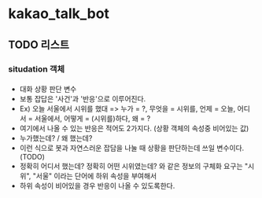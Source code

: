# kakao_talk_bot
## TODO 리스트 
### situdation 객체
#### 
- 대화 상황 판단 변수
- 보통 잡답은 '사건'과 '반응'으로 이루어진다.
- Ex) 오늘 서울에서 시위를 했대 => 누가 = ?, 무엇을 = 시위를, 언제 = 오늘, 어디서 = 서울에서, 어떻게 = (시위를)하다, 왜 = ?
-   여기에서 나올 수 있는 반응은 적어도 2가지다. (상황 객체의 속성중 비어있는 값)
-   누가했는데? / 왜 했는데?
- 이런 식으로 봇과 자연스러운 잡담을 나눌 때 상황을 판단하는데 쓰일 변수이다. (TODO)
- 정확히 어디서 했는데? 정확히 어떤 시위였는데? 와 같은 정보의 구체화 요구는 "시위", "서울" 이라는 단어에 하위 속성을 부여해서
- 하위 속성이 비어있을 경우 반응이 나올 수 있도록한다.
